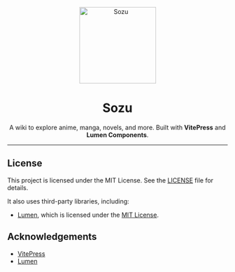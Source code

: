 <p align="center">
  <a href="https://sozu-wiki.netlify.app/">
    <img 
      src="https://sozu-wiki.netlify.app/Logo.gif" 
      alt="Sozu" 
      width="175" 
      height="175" 
      decoding="async" 
      fetchpriority="high"
    />
  </a>
</p>

<h1 align="center">Sozu</h1>

<p align="center">
  A wiki to explore anime, manga, novels, and more.  
  Built with <strong>VitePress</strong> and <strong>Lumen Components</strong>.
</p>

---

## License

This project is licensed under the MIT License. See the [LICENSE](https://github.com/cyckey/sozu/blob/main/LICENSE) file for details.

It also uses third-party libraries, including:

- [Lumen](https://github.com/Theo-Messi/lumen), which is licensed under the [MIT License](https://github.com/Theo-Messi/lumen/blob/main/License).

## Acknowledgements

- [VitePress](https://vitepress.dev/)
- [Lumen](https://github.com/Theo-Messi/lumen)
